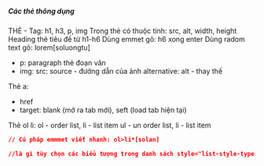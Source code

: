 ##### Các thẻ thông dụng

THẺ - Tag: h1, h3, p, img
Trong thẻ có thuộc tính: src, alt, width, height
Heading thẻ tiêu đề từ h1-h6
Dùng emmet gõ: h6 xong enter
Dùng radom text gõ: lorem[soluongtu]

- p: paragraph thẻ đoạn văn
- img:
  src: source - đường dẫn của ảnh
  alternative: alt - thay thế

Thẻ a:

- href
- target: blank (mở ra tab mới), seft (load tab hiện tại)

Thẻ ol li:
ol - order list, li - list item
ul - un order list, li - list item

```css
// Cú pháp emmmet viết nhanh: ol>li*[solan]

//là gì tùy chọn các biểu tượng trong danh sách style="list-style-type: none;";
```
